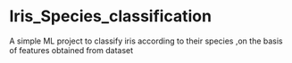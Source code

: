 # Iris_Species_classification
 A simple ML project to classify iris according to their species ,on the basis of features obtained from dataset
